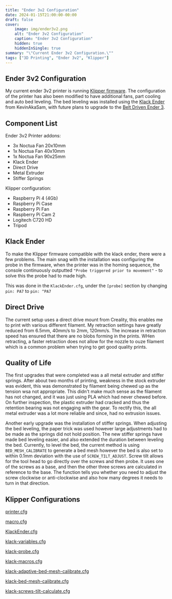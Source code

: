```yaml
---
title: "Ender 3v2 Configuration"
date: 2024-01-15T21:00:00-00:00
draft: false
cover:
    image: img/ender3v2.png
    alt: "Ender 3v2 Configuration"
    caption: "Ender 3v2 Configuration"
    hidden: true
    hiddenInSingle: true
summary: "\"Current Ender 3v2 Configuration.\""
tags: ["3D Printing", "Ender 3v2", "Klipper"]
---
```


## Ender 3v2 Configuration

My current ender 3v2 printer is running [Klipper firmware](https://klipper3d.org). 
The configuration of the printer has also been modified to have additional fans, part cooling and auto bed leveling.
The bed leveling was installed using the [Klack Ender](https://kevinakasam.com/klackender) from KevinAkaSam, 
with future plans to upgrade to the [Belt Driven Ender 3](https://kevinakasam.com/belt-driven-ender-3).

## Component List

Ender 3v2 Printer addons:
- 3x Noctua Fan 20x10mm
- 1x Noctua Fan 40x10mm
- 1x Noctua Fan 90x25mm
- Klack Ender
- Direct Drive
- Metal Extruder
- Stiffer Springs


Klipper configuration:
- Raspberry Pi 4 (4Gb)
- Raspberry Pi Case
- Raspberry Pi Fan
- Raspberry Pi Cam 2
- Logitech C720 HD
- Tripod

## Klack Ender

To make the Klipper firmware compatible with the klack ender, there were a few problems. 
The main snag with the installation was configuring the probe in the firmware, when the printer was in the homing sequence,
the console continuously outputted `"Probe triggered prior to movement"` - to solve this the probe had to made high.

This was done in the `KlackEnder.cfg`, under the `[probe]` section by changing `pin: PA7` to `pin: ^PA7` 

## Direct Drive

The current setup uses a direct drive mount from Creality, this enables me to print with various different filament.
My retraction settings have greatly reduced from 6.5mm, 40mm/s to 2mm, 120mm/s. 
The increase in retraction speed has ensured that there are no blobs forming in the prints. 
WHen retracting, a faster retraction does not allow for the nozzle to ouze filament which is a common problem when trying to get good quality prints.
 
## Quality of Life

The first upgrades that were completed was a all metal extruder and stiffer springs. 
After about two months of printing, weakness in the stock extruder was evident, this was demonstrated by filament being chewed up as the tension wsa not appropriate.
This didn't make much sense as the filament has not changed, and it was just using PLA which had never chewed before.
On further inspection, the plastic extruder had cracked and thus the retention bearing was not engaging with the gear.
To rectify this, the all metal extruder was a lot more reliable and since, had no extrusion issues.

Another early upgrade was the installation of stiffer springs.
When adjusting the bed leveling, the paper trick was used however large adjustments had to be made as the springs did not hold position.
The new stiffer springs have made bed leveling easier, and also extended the duration between leveling the bed.
Currently, to level the bed, the current method is using `BED_MESH_CALIBRATE` to generate a bed mesh however the bed is also set to within 0.1mm deviation with the use of `SCREW_TILT_ADJUST`.
Screw tilt allows for the tool head to go directly over the screws and then probe. It uses one of the screws as a base, and then the other three screws are calculated in reference to the base.
The function tells you whether you need to adjust the screw clockwise or anti-clockwise and also how many degrees it needs to turn in that direction.

## Klipper Configurations

[printer.cfg](Config/printer.cfg)

[macro.cfg](Config/macro.cfg)

[KlackEnder.cfg](Config/KlackEnder.cfg)

[klack-variables.cfg](Config/klack-variables.cfg)

[klack-probe.cfg](Config/klack-probe.cfg)

[klack-macros.cfg](Config/klack-macros.cfg)

[klack-adaptive-bed-mesh-calibrate.cfg](Config/klack-adaptive-bed-mesh-calibrate.cfg)

[klack-bed-mesh-calibrate.cfg](Config/klack-bed-mesh-calibrate.cfg)

[klack-screws-tilt-calculate.cfg](Config/klack-screws-tilt-calculate.cfg)